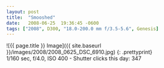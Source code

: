 ```yaml
---
layout: post
title:  "Smooshed"
date:   2008-06-25  19:36:45 -0600
tags: ["2008", D300, "18.0-200.0 mm f/3.5-5.6", Genesis]
---
```

![{{ page.title }} Image]({{ site.baseurl }}/images/2008/2008_0625_DSC_6910.jpg)
{: .prettyprint}  
1/160 sec, f/4.0, ISO 400 - Shutter clicks this day: 347